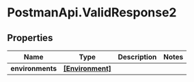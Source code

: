 # PostmanApi.ValidResponse2

## Properties

Name | Type | Description | Notes
------------ | ------------- | ------------- | -------------
**environments** | [**[Environment]**](Environment.md) |  | 


